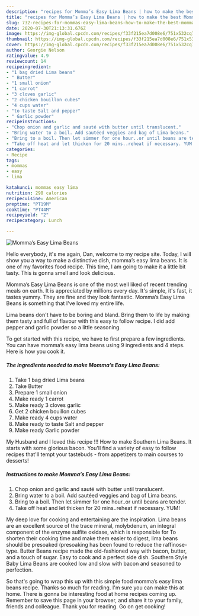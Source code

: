 ```yaml
---
description: "recipes for Momma’s Easy Lima Beans | how to make the best Momma’s Easy Lima Beans"
title: "recipes for Momma’s Easy Lima Beans | how to make the best Momma’s Easy Lima Beans"
slug: 732-recipes-for-mommas-easy-lima-beans-how-to-make-the-best-mommas-easy-lima-beans
date: 2020-07-30T21:13:31.676Z
image: https://img-global.cpcdn.com/recipes/f33f215ea7d008e6/751x532cq70/mommas-easy-lima-beans-recipe-main-photo.jpg
thumbnail: https://img-global.cpcdn.com/recipes/f33f215ea7d008e6/751x532cq70/mommas-easy-lima-beans-recipe-main-photo.jpg
cover: https://img-global.cpcdn.com/recipes/f33f215ea7d008e6/751x532cq70/mommas-easy-lima-beans-recipe-main-photo.jpg
author: Georgie Nelson
ratingvalue: 4.9
reviewcount: 14
recipeingredient:
- "1 bag dried Lima beans"
- " Butter"
- "1 small onion"
- "1 carrot"
- "3 cloves garlic"
- "2 chicken bouillon cubes"
- "4 cups water"
- "to taste Salt and pepper"
- " Garlic powder"
recipeinstructions:
- "Chop onion and garlic and sauté with butter until translucent."
- "Bring water to a boil. Add sautéed veggies and bag of Lima beans."
- "Bring to a boil. Then let simmer for one hour..or until beans are tender."
- "Take off heat and let thicken for 20 mins..reheat if necessary. YUM!"
categories:
- Recipe
tags:
- mommas
- easy
- lima

katakunci: mommas easy lima 
nutrition: 298 calories
recipecuisine: American
preptime: "PT19M"
cooktime: "PT44M"
recipeyield: "2"
recipecategory: Lunch

---
```



![Momma’s Easy Lima Beans](https://img-global.cpcdn.com/recipes/f33f215ea7d008e6/751x532cq70/mommas-easy-lima-beans-recipe-main-photo.jpg)

Hello everybody, it's me again, Dan, welcome to my recipe site. Today, I will show you a way to make a distinctive dish, momma’s easy lima beans. It is one of my favorites food recipe. This time, I am going to make it a little bit tasty. This is gonna smell and look delicious.

Momma’s Easy Lima Beans is one of the most well liked of recent trending meals on earth. It is appreciated by millions every day. It's simple, it's fast, it tastes yummy. They are fine and they look fantastic. Momma’s Easy Lima Beans is something that I've loved my entire life.

Lima beans don&#39;t have to be boring and bland. Bring them to life by making them tasty and full of flavour with this easy to follow recipe. I did add pepper and garlic powder so a little seasoning.


To get started with this recipe, we have to first prepare a few ingredients. You can have momma’s easy lima beans using 9 ingredients and 4 steps. Here is how you cook it.

<!--inarticleads1-->

##### The ingredients needed to make Momma’s Easy Lima Beans:

1. Take 1 bag dried Lima beans
1. Take  Butter
1. Prepare 1 small onion
1. Make ready 1 carrot
1. Make ready 3 cloves garlic
1. Get 2 chicken bouillon cubes
1. Make ready 4 cups water
1. Make ready to taste Salt and pepper
1. Make ready  Garlic powder


My Husband and I loved this recipe !!! How to make Southern Lima Beans. It starts with some glorious bacon. You&#39;ll find a variety of easy to follow recipes that&#39;ll tempt your tastebuds - from appetizers to main courses to desserts! 

<!--inarticleads2-->

##### Instructions to make Momma’s Easy Lima Beans:

1. Chop onion and garlic and sauté with butter until translucent.
1. Bring water to a boil. Add sautéed veggies and bag of Lima beans.
1. Bring to a boil. Then let simmer for one hour..or until beans are tender.
1. Take off heat and let thicken for 20 mins..reheat if necessary. YUM!


My deep love for cooking and entertaining are the inspiration. Lima beans are an excellent source of the trace mineral, molybdenum, an integral component of the enzyme sulfite oxidase, which is responsible for To shorten their cooking time and make them easier to digest, lima beans should be presoaked (presoaking has been found to reduce the raffinose-type. Butter Beans recipe made the old-fashioned way with bacon, butter, and a touch of sugar. Easy to cook and a perfect side dish. Southern Style Baby Lima Beans are cooked low and slow with bacon and seasoned to perfection. 

So that's going to wrap this up with this simple food momma’s easy lima beans recipe. Thanks so much for reading. I'm sure you can make this at home. There is gonna be interesting food at home recipes coming up. Remember to save this page in your browser, and share it to your family, friends and colleague. Thank you for reading. Go on get cooking!
